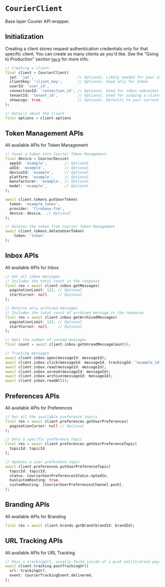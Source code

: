 # `CourierClient`

Base layer Courier API wrapper.

## Initialization

Creating a client stores request authentication credentials only for that specific client. You can create as many clients as you'd like. See the "Going to Production" section <a href="https://github.com/trycourier/courier-flutter/blob/master/Docs/Authentication.md#going-to-production"><code>here</code></a> for more info.

```dart
// Creating a client
final client = CourierClient(
  jwt: 'jwt',                    // Optional. Likely needed for your use case. See above for more authentication details
  clientKey: 'client_key',       // Optional. Used only for Inbox
  userId: 'user_id',
  connectionId: 'connection_id', // Optional. Used for inbox websocket
  tenantId: 'tenant_id',         // Optional. Used for scoping a client to a specific tenant
  showLogs: true,                // Optional. Defaults to your current kDebugMode
);

// Details about the client
final options = client.options
```

## Token Management APIs

All available APIs for Token Management

```dart
// Saves a token into Courier Token Management
final device = CourierDevice(
  appId: 'example',        // Optional
  adId: 'example',         // Optional
  deviceId: 'example',     // Optional
  platform: 'example',     // Optional
  manufacturer: 'example', // Optional
  model: 'example',        // Optional
);

await client.tokens.putUserToken(
  token: 'example_token',
  provider: 'firebase-fcm',
  device: device,  // Optional
);

// Deletes the token from Courier Token Management
await client.tokens.deleteUserToken(
    token: 'token'
);
```

## Inbox APIs

All available APIs for Inbox

```dart
// Get all inbox messages
// Includes the total count in the response
final res = await client.inbox.getMessages(
  paginationLimit: 123, // Optional
  startCursor: null,    // Optional
);

// Returns only archived messages
// Includes the total count of archived message in the response
final res = await client.inbox.getArchivedMessages(
  paginationLimit: 123, // Optional
  startCursor: null,    // Optional
);

// Gets the number of unread messages
final count = await client.inbox.getUnreadMessageCount();

// Tracking messages
await client.inbox.open(messageId: messageId);
await client.inbox.click(messageId: messageId, trackingId: "example_id");
await client.inbox.read(messageId: messageId);
await client.inbox.unread(messageId: messageId);
await client.inbox.archive(messageId: messageId);
await client.inbox.readAll();
```

## Preferences APIs

All available APIs for Preferences

```dart
// Get all the available preference topics
final res = await client.preferences.getUserPreferences(
  paginationCursor: null // Optional
);

// Gets a specific preference topic
final res = await client.preferences.getUserPreferenceTopic(
  topicId: topicId
);

// Updates a user preference topic
await client.preferences.putUserPreferenceTopic(
  topicId: topicId,
  status: CourierUserPreferencesStatus.optedIn,
  hasCustomRouting: true,
  customRouting: [CourierUserPreferencesChannel.push],
);
```

## Branding APIs

All available APIs for Branding

```dart
final res = await client.brands.getBrand(brandId: brandId);
```

## URL Tracking APIs

All available APIs for URL Tracking

```dart
// Pass a trackingUrl, usually found inside of a push notification payload or Inbox message
await client.tracking.postTrackingUrl(
  url: trackingUrl,
  event: CourierTrackingEvent.delivered,
);
```
